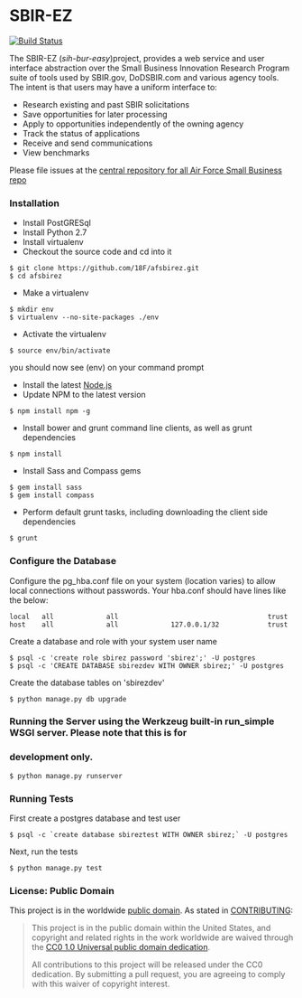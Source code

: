 SBIR-EZ
========
[![Build Status](https://travis-ci.org/18F/afsbirez.svg?branch=master)](https://travis-ci.org/18F/afsbirez)

The SBIR-EZ (_sih-bur-easy_)project, provides a web service and user interface abstraction over the Small Business Innovation Research Program suite of tools used by SBIR.gov, DoDSBIR.com and various agency tools. The intent is that users may have a uniform interface to:

* Research existing and past SBIR solicitations
* Save opportunities for later processing
* Apply to opportunities independently of the owning agency
* Track the status of applications
* Receive and send communications
* View benchmarks

Please file issues at the [central repository for all Air Force Small Business repo](https://github.com/18f/afsmallbiz/issues?labels=Product%3A+SBIR&page=1&state=open)

### Installation
* Install PostGRESql
* Install Python 2.7
* Install virtualenv
* Checkout the source code and cd into it
```
$ git clone https://github.com/18F/afsbirez.git
$ cd afsbirez
```
* Make a virtualenv
```
$ mkdir env
$ virtualenv --no-site-packages ./env
```
* Activate the virtualenv
```
$ source env/bin/activate
```
you should now see (env) on your command prompt

* Install the latest [Node.js](http://nodejs.org/download/)
* Update NPM to the latest version 
```
$ npm install npm -g
```
* Install bower and grunt command line clients, as well as grunt dependencies
```
$ npm install
```

* Install Sass and Compass gems
```
$ gem install sass
$ gem install compass
```

* Perform default grunt tasks, including downloading the client side dependencies
```
$ grunt
```

### Configure the Database
Configure the pg_hba.conf file on your system (location varies) to allow local connections without passwords. Your hba.conf should have
lines like the below:
```
local   all             all                                     trust
host    all             all             127.0.0.1/32            trust
```

Create a database and role with your system user name
```
$ psql -c 'create role sbirez password 'sbirez';' -U postgres
$ psql -c 'CREATE DATABASE sbirezdev WITH OWNER sbirez;' -U postgres
```

Create the database tables on 'sbirezdev'
```
$ python manage.py db upgrade
```

### Running the Server using the Werkzeug built-in run_simple WSGI server. Please note that this is for
### development only.

```
$ python manage.py runserver
```

### Running Tests

First create a postgres database and test user

```
$ psql -c `create database sbireztest WITH OWNER sbirez;` -U postgres
```

Next, run the tests
```
$ python manage.py test
```

### License: Public Domain

This project is in the worldwide [public domain](LICENSE.md). As stated in [CONTRIBUTING](CONTRIBUTING.md):

> This project is in the public domain within the United States, and copyright and related rights in the work worldwide are waived through the [CC0 1.0 Universal public domain dedication](https://creativecommons.org/publicdomain/zero/1.0/).
>
> All contributions to this project will be released under the CC0 dedication. By submitting a pull request, you are agreeing to comply with this waiver of copyright interest.
